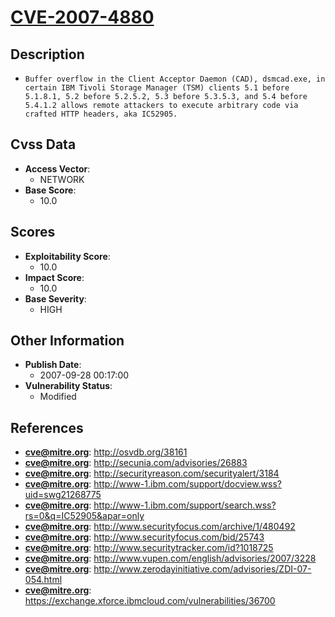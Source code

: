 
# [CVE-2007-4880](https://cve.mitre.org/cgi-bin/cvename.cgi?name=CVE-2007-4880)

## Description

- `Buffer overflow in the Client Acceptor Daemon (CAD), dsmcad.exe, in certain IBM Tivoli Storage Manager (TSM) clients 5.1 before 5.1.8.1, 5.2 before 5.2.5.2, 5.3 before 5.3.5.3, and 5.4 before 5.4.1.2 allows remote attackers to execute arbitrary code via crafted HTTP headers, aka IC52905.`

## Cvss Data

- **Access Vector**:
  - NETWORK
- **Base Score**:
  - 10.0

## Scores

- **Exploitability Score**:
  - 10.0
- **Impact Score**:
  - 10.0
- **Base Severity**:
  - HIGH

## Other Information

- **Publish Date**:
  - 2007-09-28 00:17:00
- **Vulnerability Status**:
  - Modified

## References

- **cve@mitre.org**: http://osvdb.org/38161
- **cve@mitre.org**: http://secunia.com/advisories/26883
- **cve@mitre.org**: http://securityreason.com/securityalert/3184
- **cve@mitre.org**: http://www-1.ibm.com/support/docview.wss?uid=swg21268775
- **cve@mitre.org**: http://www-1.ibm.com/support/search.wss?rs=0&q=IC52905&apar=only
- **cve@mitre.org**: http://www.securityfocus.com/archive/1/480492
- **cve@mitre.org**: http://www.securityfocus.com/bid/25743
- **cve@mitre.org**: http://www.securitytracker.com/id?1018725
- **cve@mitre.org**: http://www.vupen.com/english/advisories/2007/3228
- **cve@mitre.org**: http://www.zerodayinitiative.com/advisories/ZDI-07-054.html
- **cve@mitre.org**: https://exchange.xforce.ibmcloud.com/vulnerabilities/36700
